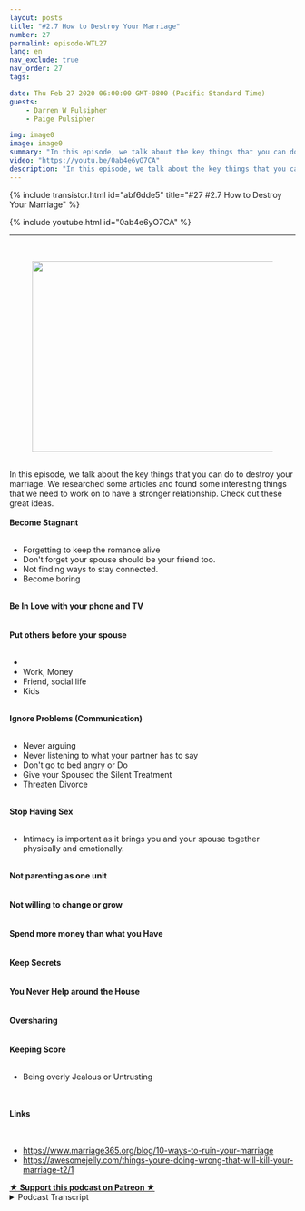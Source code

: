 ```yaml
---
layout: posts
title: "#2.7 How to Destroy Your Marriage"
number: 27
permalink: episode-WTL27
lang: en
nav_exclude: true
nav_order: 27
tags:

date: Thu Feb 27 2020 06:00:00 GMT-0800 (Pacific Standard Time)
guests:
    - Darren W Pulsipher
    - Paige Pulsipher

img: image0
image: image0
summary: "In this episode, we talk about the key things that you can do to destroy your marriage. We researched some articles and found some interesting things that we need to work on to have a stronger relationship. Check out these great ideas."
video: "https://youtu.be/0ab4e6yO7CA"
description: "In this episode, we talk about the key things that you can do to destroy your marriage. We researched some articles and found some interesting things that we need to work on to have a stronger relationship. Check out these great ideas."
---
```


<div>
{% include transistor.html id="abf6dde5" title="#27 #2.7 How to Destroy Your Marriage" %}

{% include youtube.html id="0ab4e6yO7CA" %}
</div>

---

<html><head></head><body><div><br><figure data-trix-attachment="{&quot;contentType&quot;:&quot;image&quot;,&quot;height&quot;:336,&quot;url&quot;:&quot;https://lh3.googleusercontent.com/proxy/VLclaW8NYj1sE4sCJGPlTzB3cyiLgQgs74lII1cvYmnU7NW88dQIqfRE6pJkeSn3c7yWQgX8puE3dSsceunsuSrQhqRQiBFPIjtbgd17zV3xO37ifG5FRucU65wxuU8hLT0hlKdWoGTtmbDxnfBDhTM9BihrsB2Tv165Wr_y0VpOU68wgshKYvA7WzDk4wDbuAbjskIXVmPw=s0-d&quot;,&quot;width&quot;:640}" data-trix-content-type="image" class="attachment attachment--preview"><img src="./image0" width="640" height="336"><figcaption class="attachment__caption"></figcaption></figure></div><div><br></div><div>In this episode, we talk about the key things that you can do to destroy your marriage. We researched some articles and found some interesting things that we need to work on to have a stronger relationship. Check out these great ideas.</div><div><strong><br>Become Stagnant<br></strong><br></div><ul><li>Forgetting to keep the romance alive</li><li>Don't forget your spouse should be your friend too.</li><li>Not finding ways to stay connected.</li><li>Become boring</li></ul><div><strong><br>Be In Love with your phone and TV<br></strong><br></div><div><strong><br>Put others before your spouse<br></strong><br></div><ul><li><br></li><li>Work, Money</li><li>Friend, social life</li><li>Kids</li></ul><div><strong><br>Ignore Problems (Communication)<br></strong><br></div><ul><li>Never arguing</li><li>Never listening to what your partner has to say</li><li>Don't go to bed angry or Do</li><li>Give your Spoused the Silent Treatment</li><li>Threaten Divorce</li></ul><div><strong><br>Stop Having Sex<br></strong><br></div><ul><li>Intimacy is important as it brings you and your spouse together physically and emotionally.</li></ul><div><strong><br>Not parenting as one unit<br></strong><br></div><div><strong><br>Not willing to change or grow<br></strong><br></div><div><strong><br>Spend more money than what you Have<br></strong><br></div><div><strong><br>Keep Secrets<br></strong><br></div><div><strong><br>You Never Help around the House<br></strong><br></div><div><strong><br>Oversharing<br></strong><br></div><div><strong><br>Keeping Score<br></strong><br></div><ul><li>Being overly Jealous or Untrusting</li></ul><div><br></div><div><strong><br>Links<br></strong><br></div><div><br></div><ul><li><a href="https://www.marriage365.org/blog/10-ways-to-ruin-your-marriage">https://www.marriage365.org/blog/10-ways-to-ruin-your-marriage</a></li><li><a href="https://awesomejelly.com/things-youre-doing-wrong-that-will-kill-your-marriage-t2/2/?utm_medium=referral&amp;layout=t2&amp;utm_source=google&amp;utm_campaign=A-t2-aj-3c4c-KillMarriage-m">https://awesomejelly.com/things-youre-doing-wrong-that-will-kill-your-marriage-t2/1</a></li></ul>
<strong>
  <a href="https://www.patreon.com/wheresthelemonade" target="_donate" rel="payment" title="★ Support this podcast on Patreon ★">★ Support this podcast on Patreon ★</a>
</strong></body></html>

<details>
<summary> Podcast Transcript </summary>

<p></p>

</details>
